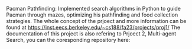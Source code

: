 Pacman Pathfinding: Implemented search algorithms in Python to guide Pacman through mazes, optimizing his pathfinding and food collection strategies.
The whole concept of the prjoect and more information can be found at https://inst.eecs.berkeley.edu/~cs188/fa23/projects/proj1/
The documentation of this project is also refering to Prjoect 2, Multi-agent Search, you can the coresponding repository here:

